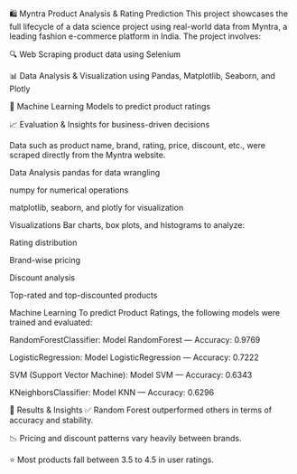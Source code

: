 🛍️ Myntra Product Analysis & Rating Prediction
This project showcases the full lifecycle of a data science project using real-world data from Myntra, a leading fashion e-commerce platform in India. The project involves:

🔍 Web Scraping product data using Selenium

📊 Data Analysis & Visualization using Pandas, Matplotlib, Seaborn, and Plotly

🤖 Machine Learning Models to predict product ratings

📈 Evaluation & Insights for business-driven decisions

Data such as product name, brand, rating, price, discount, etc., were scraped directly from the Myntra website.

Data Analysis
pandas for data wrangling

numpy for numerical operations

matplotlib, seaborn, and plotly for visualization

Visualizations
Bar charts, box plots, and histograms to analyze:

Rating distribution

Brand-wise pricing

Discount analysis

Top-rated and top-discounted products

Machine Learning
To predict Product Ratings, the following models were trained and evaluated:

RandomForestClassifier: Model RandomForest — Accuracy: 0.9769

LogisticRegression: Model LogisticRegression — Accuracy: 0.7222

SVM (Support Vector Machine): Model SVM — Accuracy: 0.6343

KNeighborsClassifier:  Model KNN — Accuracy: 0.6296

🚀 Results & Insights
✅ Random Forest outperformed others in terms of accuracy and stability.

📉 Pricing and discount patterns vary heavily between brands.

⭐ Most products fall between 3.5 to 4.5 in user ratings.

